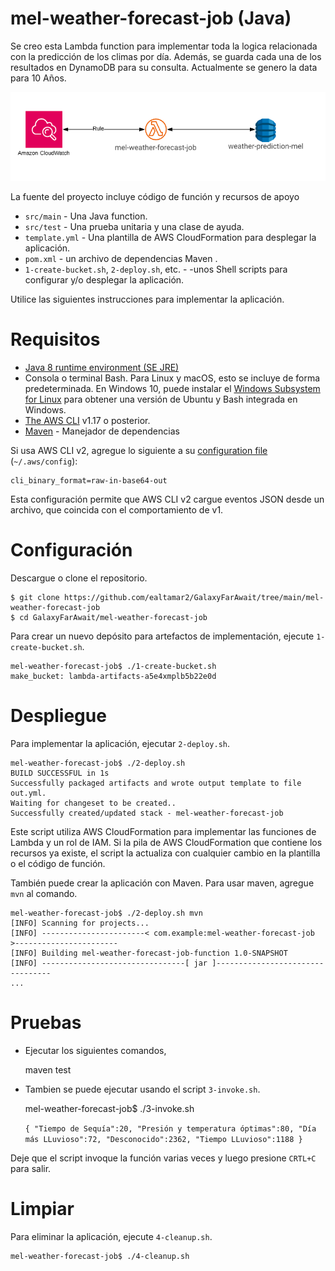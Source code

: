 # mel-weather-forecast-job (Java)

 Se creo esta Lambda function para implementar toda la logica relacionada con la predicción de los climas por día. Además, se guarda cada una
 de los resultados en DynamoDB para su consulta. Actualmente se genero la data para 10 Años.
 

![Architecture](/mel-weather-forecast-job/images/weather-prediction-mel.PNG)

La fuente del proyecto incluye código de función y recursos de apoyo
- `src/main` - Una Java function.
- `src/test` - Una prueba unitaria y una clase de ayuda.
- `template.yml` - Una plantilla de AWS CloudFormation para desplegar la aplicación.
- `pom.xml` - un archivo de dependencias Maven .
- `1-create-bucket.sh`, `2-deploy.sh`, etc. - -unos Shell scripts para configurar y/o desplegar la aplicación.

Utilice las siguientes instrucciones para implementar la aplicación.

# Requisitos
- [Java 8 runtime environment (SE JRE)](https://www.oracle.com/java/technologies/javase-downloads.html)
- Consola o terminal Bash. Para Linux y macOS, esto se incluye de forma predeterminada. En Windows 10, puede instalar el [Windows Subsystem for Linux](https://docs.microsoft.com/en-us/windows/wsl/install-win10) para obtener una versión de Ubuntu y Bash integrada en Windows.
- [The AWS CLI](https://docs.aws.amazon.com/cli/latest/userguide/cli-chap-install.html) v1.17 o posterior.
- [Maven](https://maven.apache.org/) - Manejador de dependencias

 Si usa AWS CLI v2, agregue lo siguiente a su [configuration file](https://docs.aws.amazon.com/cli/latest/userguide/cli-configure-files.html) (`~/.aws/config`):

```
cli_binary_format=raw-in-base64-out
```

Esta configuración permite que AWS CLI v2 cargue eventos JSON desde un archivo, que coincida con el comportamiento de v1.

# Configuración
Descargue o clone el repositorio.

    $ git clone https://github.com/ealtamar2/GalaxyFarAwait/tree/main/mel-weather-forecast-job
    $ cd GalaxyFarAwait/mel-weather-forecast-job

Para crear un nuevo depósito para artefactos de implementación, ejecute `1-create-bucket.sh`.

    mel-weather-forecast-job$ ./1-create-bucket.sh
    make_bucket: lambda-artifacts-a5e4xmplb5b22e0d

# Despliegue
Para implementar la aplicación, ejecutar `2-deploy.sh`.

    mel-weather-forecast-job$ ./2-deploy.sh
    BUILD SUCCESSFUL in 1s
    Successfully packaged artifacts and wrote output template to file out.yml.
    Waiting for changeset to be created..
    Successfully created/updated stack - mel-weather-forecast-job

Este script utiliza AWS CloudFormation para implementar las funciones de Lambda y un rol de IAM. Si la pila de AWS CloudFormation que contiene los recursos ya existe, el script la actualiza con cualquier cambio en la plantilla o el código de función.

También puede crear la aplicación con Maven. Para usar maven, agregue `mvn` al comando.

    mel-weather-forecast-job$ ./2-deploy.sh mvn
    [INFO] Scanning for projects...
    [INFO] -----------------------< com.example:mel-weather-forecast-job >-----------------------
    [INFO] Building mel-weather-forecast-job-function 1.0-SNAPSHOT
    [INFO] --------------------------------[ jar ]---------------------------------
    ...

# Pruebas 

* Ejecutar los siguientes comandos,

    maven test

* Tambien se puede ejecutar usando el script `3-invoke.sh`.

    mel-weather-forecast-job$ ./3-invoke.sh
    
    `{
    "Tiempo de Sequía":20,
    "Presión y temperatura óptimas":80,
    "Día más LLuvioso":72,
    "Desconocido":2362,
    "Tiempo LLuvioso":1188
    }`


Deje que el script invoque la función varias veces y luego presione `CRTL+C` para salir.

# Limpiar

Para eliminar la aplicación, ejecute `4-cleanup.sh`.

    mel-weather-forecast-job$ ./4-cleanup.sh
